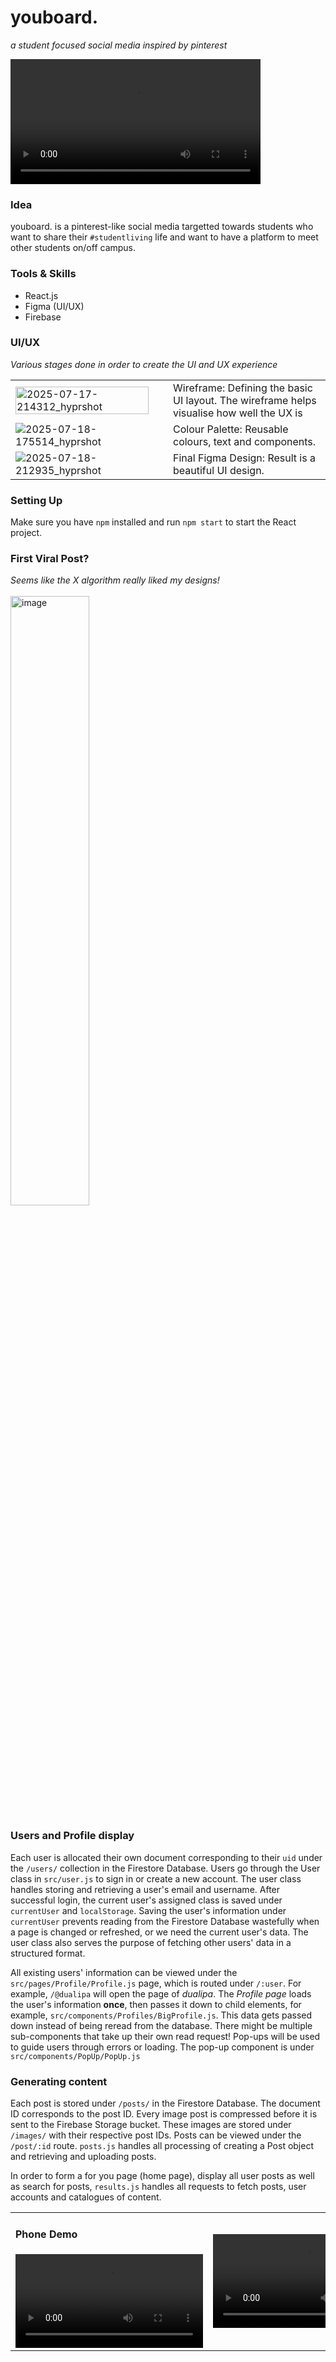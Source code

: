 # youboard.

<i align="center">a student focused social media inspired by pinterest</i>

<video height="200px" src="https://github.com/user-attachments/assets/21bdf6af-9761-4b05-8d51-53a9b3353e9e"></video>




### Idea 
youboard. is a pinterest-like social media targetted towards students who want to share their `#studentliving` life and want to have a platform to meet other students on/off campus.

### Tools & Skills
- React.js
- Figma (UI/UX)
- Firebase

### UI/UX
_Various stages done in order to create the UI and UX experience_

<table>
  <tr>
    <td  width="50%"><img width="95%" align="center" alt="2025-07-17-214312_hyprshot" src="https://github.com/user-attachments/assets/10d09a13-76e0-43c5-a861-ad7a6c7219da" /></td>
    <td>Wireframe: Defining the basic UI layout. The wireframe helps visualise how well the UX is</td>
  </tr>

<tr>
  <td width="50%"><img alt="2025-07-18-175514_hyprshot" src="https://github.com/user-attachments/assets/1544667c-5a87-4c22-aff6-cb0d3f29ded1" /></td>
  <td>Colour Palette: Reusable colours, text and components.</td>
</tr>

<tr>
  <td width="50%"><img alt="2025-07-18-212935_hyprshot" src="https://github.com/user-attachments/assets/7d2c7cf5-3fa7-405f-a06d-4c7814f2e275" /></td>
  <td>Final Figma Design: Result is a beautiful UI design.</td>
</tr>
</table>

### Setting Up 
Make sure you have `npm` installed and run `npm start` to start the React project.

### First Viral Post?

_Seems like the X algorithm really liked my designs!_
<br />
<br />
<img width="50%" alt="image" src="https://github.com/user-attachments/assets/47e0c3e4-3f4b-4694-a9ed-d0e0b0cd6a6e" />

### Users and Profile display

Each user is allocated their own document corresponding to their `uid` under the `/users/` collection in the Firestore Database. Users go through the User class in `src/user.js` to sign in or create a new account. The user class handles storing and retrieving a user's email and username. After successful login, the current user's assigned class is saved under `currentUser` and `localStorage`. Saving the user's information under `currentUser` prevents reading from the Firestore Database wastefully when a page is changed or refreshed, or we need the current user's data. The user class also serves the purpose of fetching other users' data in a structured format.

All existing users' information can be viewed under the `src/pages/Profile/Profile.js` page, which is routed under `/:user`. For example, `/@dualipa` will open the page of *dualipa*. The *Profile page* loads the user's information **once**, then passes it down to child elements, for example, `src/components/Profiles/BigProfile.js`. This data gets passed down instead of being reread from the database. There might be multiple sub-components that take up their own read request! Pop-ups will be used to guide users through errors or loading. The pop-up component is under `src/components/PopUp/PopUp.js`

### Generating content

Each post is stored under `/posts/` in the Firestore Database. The document ID corresponds to the post ID. Every image post is compressed before it is sent to the Firebase Storage bucket. These images are stored under `/images/` with their respective post IDs. Posts can be viewed under the `/post/:id` route. `posts.js` handles all processing of creating a Post object and retrieving and uploading posts. 

In order to form a for you page (home page), display all user posts as well as search for posts, `results.js` handles all requests to fetch posts, user accounts and catalogues of content.



<table>
  <tr>
    <td width="40%">
     <h4>Phone Demo</h4>
      <video src="https://github.com/user-attachments/assets/d9041f43-e762-466c-bf64-1b39833e566e"></video>
    </td>
    <td width="40%">
       <video src="https://github.com/user-attachments/assets/09cfeb77-971a-457a-b1ea-b58f79272bed"></video>
    </td>
  </tr>
</table>








